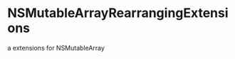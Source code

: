 NSMutableArrayRearrangingExtensions
===================================

a extensions for NSMutableArray
